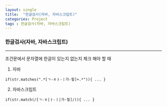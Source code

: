 ```yaml
---
layout: single
title:  "한글검사(자바, 자바스크립트)"
categories: Project
tags : 한글검사(자바, 자바스크립트)
---
```

### 한글검사(자바, 자바스크립트)
***
조건문에서 문자열에 한글이 있는지 없는지 체크 해야 할 때  
1. 자바
```
if(str.matches(".*[ㄱ-ㅎㅏ-ㅣ가-힣]+.*")){ ... }
```

2. 자바스크립트
```
if(str.match(/[ㄱ-ㅎ|ㅏ-ㅣ|가-힣]/)){ ... }
```
